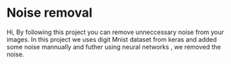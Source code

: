 # Noise removal 
Hi, By following this project you can remove unneccessary noise from your images.
In this project we uses digit Mnist dataset from keras and added some noise mannually and futher using neural networks , we removed the noise. 
